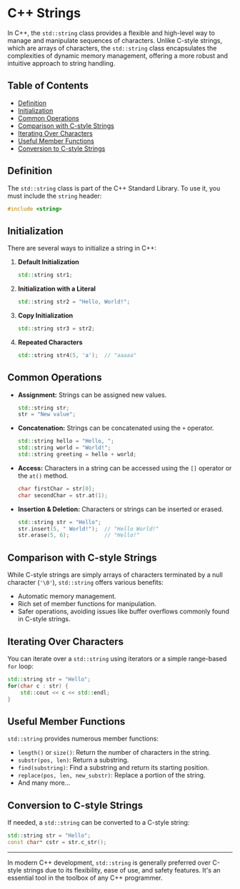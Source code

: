 # C++ Strings

In C++, the `std::string` class provides a flexible and high-level way to manage and manipulate sequences of characters. Unlike C-style strings, which are arrays of characters, the `std::string` class encapsulates the complexities of dynamic memory management, offering a more robust and intuitive approach to string handling.

## Table of Contents

- [Definition](#definition)
- [Initialization](#initialization)
- [Common Operations](#common-operations)
- [Comparison with C-style Strings](#comparison-with-c-style-strings)
- [Iterating Over Characters](#iterating-over-characters)
- [Useful Member Functions](#useful-member-functions)
- [Conversion to C-style Strings](#conversion-to-c-style-strings)

## Definition

The `std::string` class is part of the C++ Standard Library. To use it, you must include the `string` header:

```cpp
#include <string>
```

## Initialization

There are several ways to initialize a string in C++:

1. **Default Initialization**
    ```cpp
    std::string str1;
    ```

2. **Initialization with a Literal**
    ```cpp
    std::string str2 = "Hello, World!";
    ```

3. **Copy Initialization**
    ```cpp
    std::string str3 = str2;
    ```

4. **Repeated Characters**
    ```cpp
    std::string str4(5, 'a');  // "aaaaa"
    ```

## Common Operations

- **Assignment:** Strings can be assigned new values.
    ```cpp
    std::string str;
    str = "New value";
    ```

- **Concatenation:** Strings can be concatenated using the `+` operator.
    ```cpp
    std::string hello = "Hello, ";
    std::string world = "World!";
    std::string greeting = hello + world;
    ```

- **Access:** Characters in a string can be accessed using the `[]` operator or the `at()` method.
    ```cpp
    char firstChar = str[0];
    char secondChar = str.at(1);
    ```

- **Insertion & Deletion:** Characters or strings can be inserted or erased.
    ```cpp
    std::string str = "Hello";
    str.insert(5, " World!");  // "Hello World!"
    str.erase(5, 6);           // "Hello!"
    ```

## Comparison with C-style Strings

While C-style strings are simply arrays of characters terminated by a null character (`'\0'`), `std::string` offers various benefits:

- Automatic memory management.
- Rich set of member functions for manipulation.
- Safer operations, avoiding issues like buffer overflows commonly found in C-style strings.

## Iterating Over Characters

You can iterate over a `std::string` using iterators or a simple range-based `for` loop:

```cpp
std::string str = "Hello";
for(char c : str) {
    std::cout << c << std::endl;
}
```

## Useful Member Functions

`std::string` provides numerous member functions:

- `length()` or `size()`: Return the number of characters in the string.
- `substr(pos, len)`: Return a substring.
- `find(substring)`: Find a substring and return its starting position.
- `replace(pos, len, new_substr)`: Replace a portion of the string.
- And many more...

## Conversion to C-style Strings

If needed, a `std::string` can be converted to a C-style string:

```cpp
std::string str = "Hello";
const char* cstr = str.c_str();
```

---

In modern C++ development, `std::string` is generally preferred over C-style strings due to its flexibility, ease of use, and safety features. It's an essential tool in the toolbox of any C++ programmer.